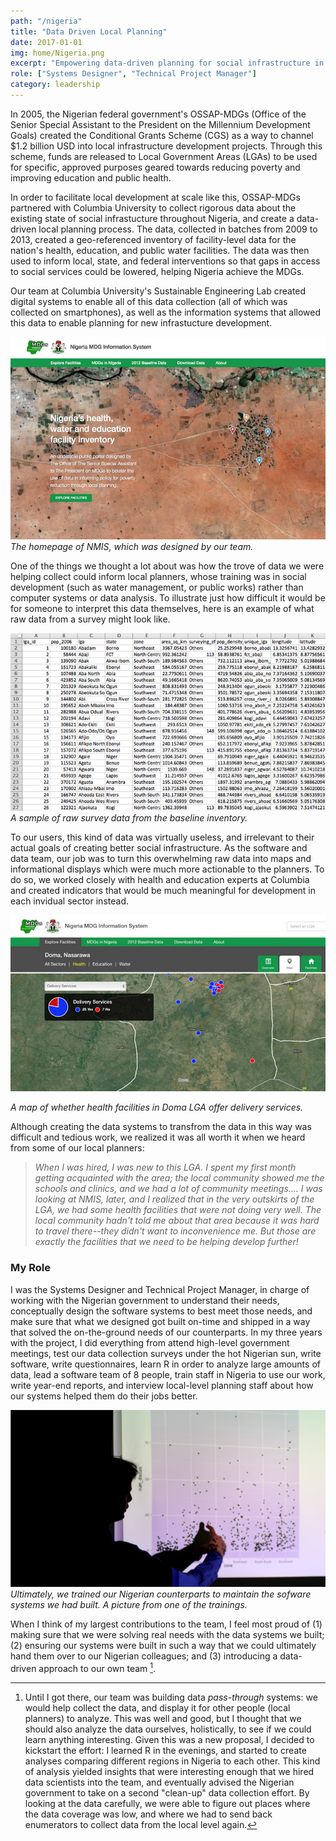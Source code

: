 ```yaml
---
path: "/nigeria"
title: "Data Driven Local Planning"
date: 2017-01-01
img: home/Nigeria.png
excerpt: "Empowering data-driven planning for social infrastructure in Nigeria"
role: ["Systems Designer", "Technical Project Manager"]
category: leadership
---
```


In 2005, the Nigerian federal government's OSSAP-MDGs (Office of the Senior Special Assistant to the President on the Millennium Development Goals) created the Conditional Grants Scheme (CGS) as a way to channel $1.2 billion USD into local infrastructure development projects. Through this scheme, funds are released to Local Government Areas (LGAs) to be used for specific, approved purposes geared towards reducing poverty and improving education and public health.

In order to facilitate local development at scale like this, OSSAP-MDGs partnered with Columbia University to collect rigorous data about the existing state of social infrastucture throughout Nigeria, and create a data-driven local planning process. The data, collected in batches from 2009 to 2013, created a geo-referenced inventory of facility-level data for the nation's health, education, and public water facilities. The data was then used to inform local, state, and federal interventions so that gaps in access to social services could be lowered, helping Nigeria achieve the MDGs.

Our team at Columbia University's Sustainable Engineering Lab created digital systems to enable all of this data collection (all of which was collected on smartphones), as well as the information systems that allowed this data to enable planning for new infrastucture development.

![Facilities Inventory](./NMISHome.jpg)
*The homepage of NMIS, which was designed by our team.*

One of the things we thought a lot about was how the trove of data we were helping collect could inform local planners, whose training was in social development (such as water management, or public works) rather than computer systems or data analysis.  To illustrate just how difficult it would be for someone to interpret this data themselves, here is an example of what raw data from a survey might look like.

![Raw Data](./RawData.jpg)
*A sample of raw survey data from the baseline inventory.*

To our users, this kind of data was virtually useless, and irrelevant to their actual goals of creating better social infrastructure. As the software and data team, our job was to turn this overwhelming raw data into maps and informational displays which were much more actionable to the planners. To do so, we worked closely with health and education experts at Columbia and created indicators that would be much meaningful for development in each invidual sector instead.

![NMIS View](./NMISView.jpg)

*A map of whether health facilities in Doma LGA offer delivery services.*

Although creating the data systems to transfrom the data in this way was difficult and tedious work, we realized it was all worth it when we heard from some of our local planners:

> *When I was hired, I was new to this LGA. I spent my first month getting acquainted with the area; the local community showed me the schools and clinics, and we had a lot of community meetings.... I was looking at NMIS, later, and I realized that in the very outskirts of the LGA, we had some health facilities that were not doing very well. The local community hadn't told me about that area because it was hard to travel there--they didn't want to inconvenience me. But those are exactly the facilities that we need to be helping develop further!*


### My Role

I was the Systems Designer and Technical Project Manager, in charge of working with the Nigerian government to understand their needs, conceptually design the software systems to best meet those needs, and make sure that what we designed got built on-time and shipped in a way that solved the on-the-ground needs of our counterparts. In my three years with the project, I did everything from attend high-level government meetings, test our data collection surveys under the hot Nigerian sun, write software, write questionnaires, learn R in order to analyze large amounts of data, lead a software team of 8 people, train staff in Nigeria to use our work, write year-end reports, and interview local-level planning staff about how our systems helped them do their jobs better.

![Me Data Training](./MeTraining.png)
*Ultimately, we trained our Nigerian counterparts to maintain the sofware systems we had built. A picture from one of the trainings.*

When I think of my largest contributions to the team, I feel most proud of (1) making sure that we were solving real needs with the data systems we built; (2) ensuring our systems were built in such a way that we could ultimately hand them over to our Nigerian colleagues; and (3) introducing a data-driven approach to our own team [^1].

[^1]: Until I got there, our team was building data _pass-through_ systems: we would help collect the data, and display it for other people (local planners) to analyze. This was well and good, but I thought that we should also analyze the data ourselves, holistically, to see if we could learn anything interesting. Given this was a new proposal, I decided to kickstart the effort: I learned R in the evenings, and started to create analyses comparing different regions in Nigeria to each other. This kind of analysis yielded insights that were interesting enough that we hired data scientists into the team, and eventually advised the Nigerian government to take on a second "clean-up" data collection effort. By looking at the data carefully, we were able to figure out places where the data coverage was low, and where we had to send back enumerators to collect data from the local level again.



